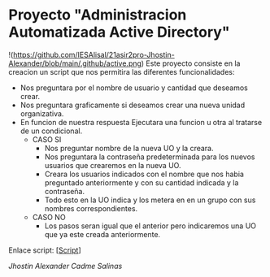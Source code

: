 # **Proyecto "Administracion Automatizada Active Directory"**
!(https://github.com/IESAlisal/21asir2pro-Jhostin-Alexander/blob/main/.github/active.png)
Este proyecto consiste en la creacion un script
que nos permitira las diferentes funcionalidades:
* Nos preguntara por el nombre de usuario y cantidad que deseamos crear.
* Nos preguntara graficamente si deseamos crear una nueva unidad organizativa.
* En funcion de nuestra respuesta Ejecutara una funcion u otra al tratarse de un condicional.
    * CASO SI
        * Nos preguntar nombre de la nueva UO y la creara.
        * Nos preguntara la contraseña predeterminada para los nuevos usuarios que crearemos en la nueva UO.
        * Creara los usuarios indicados con el nombre que nos habia preguntado anteriormente y con su cantidad indicada y la contraseña.
        * Todo esto en la UO indica y los metera en en un grupo con sus nombres correspondientes.
    * CASO NO
        * Los pasos seran igual que el anterior pero indicaremos una UO que ya este creada anteriormente.


Enlace script: [[Script](https://github.com/IESAlisal/21asir2pro-Jhostin-Alexander/blob/main/PS1/Cracion%20dinamica.ps1)]


_Jhostin Alexander Cadme Salinas_
